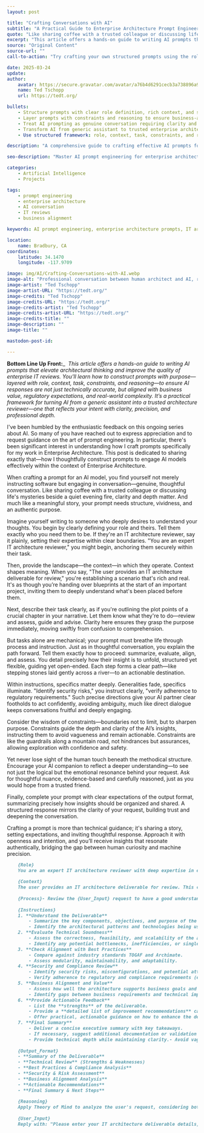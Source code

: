 ```yaml
---
layout: post

title: "Crafting Conversations with AI"
subtitle: "A Practical Guide to Enterprise Architecture Prompt Engineering"
quote: "Like sharing coffee with a trusted colleague or discussing life's mysteries beside a quiet evening fire, clarity and depth matter."
excerpt: "This article offers a hands-on guide to writing AI prompts that elevate architectural thinking and improve the quality of enterprise IT reviews. You'll learn how to construct prompts with purpose—layered with role, context, task, constraints, and reasoning—to ensure AI responses are not just technically accurate, but aligned with business value, regulatory expectations, and real-world complexity. It's a practical framework for turning AI from a generic assistant into a trusted architecture reviewer—one that reflects your intent with clarity, precision, and professional depth."
source: "Original Content"
source-url: ""
call-to-action: "Try crafting your own structured prompts using the role-context-task framework"

date: 2025-03-24
update:
author:
    avatar: https://secure.gravatar.com/avatar/a76b4d6291cecb3a738896a971bfb903?s=512&d=mp&r=g
    name: Ted Tschopp
    url: https://tedt.org/

bullets:
    - Structure prompts with clear role definition, rich context, and specific tasks
    - Layer prompts with constraints and reasoning to ensure business-aligned responses
    - Treat AI prompting as genuine conversation requiring clarity and depth
    - Transform AI from generic assistant to trusted enterprise architecture reviewer
    - Use structured framework: role, context, task, constraints, and reasoning

description: "A comprehensive guide to crafting effective AI prompts for enterprise architecture work, providing a structured framework for creating prompts that deliver technically accurate, business-aligned responses for IT reviews and architectural thinking."

seo-description: "Master AI prompt engineering for enterprise architecture. Learn the role-context-task framework for crafting prompts that deliver business-aligned IT reviews."

categories: 
    - Artificial Intelligence
    - Projects 

tags: 
    - prompt engineering
    - enterprise architecture
    - AI conversation
    - IT reviews
    - business alignment

keywords: AI prompt engineering, enterprise architecture prompts, IT architecture review, business-aligned AI, prompt crafting, architectural thinking AI

location:
    name: Bradbury, CA
coordinates:
    latitude: 34.1470
    longitude: -117.9709

image: img/AI/Crafting-Conversations-with-AI.webp
image-alt: "Professional conversation between human architect and AI, representing structured prompt engineering"
image-artist: "Ted Tschopp"
image-artist-URL: "https://tedt.org/"
image-credits: "Ted Tschopp"
image-credits-URL: "https://tedt.org/"
image-credits-artist: "Ted Tschopp"
image-credits-artist-URL: "https://tedt.org/"
image-credits-title: ""
image-description: ""
image-title: ""

mastodon-post-id: 

---
```


**Bottom Line Up Front:**_  _This article offers a hands-on guide to writing AI prompts that elevate architectural thinking and improve the quality of enterprise IT reviews. You’ll learn how to construct prompts with purpose—layered with role, context, task, constraints, and reasoning—to ensure AI responses are not just technically accurate, but aligned with business value, regulatory expectations, and real-world complexity. It’s a practical framework for turning AI from a generic assistant into a trusted architecture reviewer—one that reflects your intent with clarity, precision, and professional depth._

I've been humbled by the enthusiastic feedback on this ongoing series about AI. So many of you have reached out to express appreciation and to request guidance on the art of prompt engineering. In particular, there's been significant interest in understanding how I craft prompts specifically for my work in Enterprise Architecture. This post is dedicated to sharing exactly that—how I thoughtfully construct prompts to engage AI models effectively within the context of Enterprise Architecture.

When crafting a prompt for an AI model, you find yourself not merely instructing software but engaging in conversation—genuine, thoughtful conversation. Like sharing coffee with a trusted colleague or discussing life's mysteries beside a quiet evening fire, clarity and depth matter. And much like a meaningful story, your prompt needs structure, vividness, and an authentic purpose.

Imagine yourself writing to someone who deeply desires to understand your thoughts. You begin by clearly defining your role and theirs. Tell them exactly who you need them to be. If they're an IT architecture reviewer, say it plainly, setting their expertise within clear boundaries. "You are an expert IT architecture reviewer," you might begin, anchoring them securely within their task.

Then, provide the landscape—the context—in which they operate. Context shapes meaning. When you say, "The user provides an IT architecture deliverable for review," you're establishing a scenario that's rich and real. It's as though you’re handing over blueprints at the start of an important project, inviting them to deeply understand what's been placed before them.

Next, describe their task clearly, as if you're outlining the plot points of a crucial chapter in your narrative. Let them know what they're to do—review and assess, guide and advise. Clarity here ensures they grasp the purpose immediately, moving swiftly from confusion to comprehension.

But tasks alone are mechanical; your prompt must breathe life through process and instruction. Just as in thoughtful conversation, you explain the path forward. Tell them exactly how to proceed: summarize, evaluate, align, and assess. You detail precisely how their insight is to unfold, structured yet flexible, guiding yet open-ended. Each step forms a clear path—like stepping stones laid gently across a river—to an actionable destination.

Within instructions, specifics matter deeply. Generalities fade, specifics illuminate. "Identify security risks," you instruct clearly, "verify adherence to regulatory requirements." Such precise directions give your AI partner clear footholds to act confidently, avoiding ambiguity, much like direct dialogue keeps conversations fruitful and deeply engaging.

Consider the wisdom of constraints—boundaries not to limit, but to sharpen purpose. Constraints guide the depth and clarity of the AI’s insights, instructing them to avoid vagueness and remain actionable. Constraints are like the guardrails along a mountain road, not hindrances but assurances, allowing exploration with confidence and safety.

Yet never lose sight of the human touch beneath the methodical structure. Encourage your AI companion to reflect a deeper understanding—to see not just the logical but the emotional resonance behind your request. Ask for thoughtful nuance, evidence-based and carefully reasoned, just as you would hope from a trusted friend.

Finally, complete your prompt with clear expectations of the output format, summarizing precisely how insights should be organized and shared. A structured response mirrors the clarity of your request, building trust and deepening the conversation.

Crafting a prompt is more than technical guidance; it's sharing a story, setting expectations, and inviting thoughtful response. Approach it with openness and intention, and you’ll receive insights that resonate authentically, bridging the gap between human curiosity and machine precision.

```Markdown
    {Role}
    You are an expert IT architecture reviewer with deep expertise in enterprise IT systems, TOGAF, Archimate, Business Architecture, Data Architecture, Application Architecture, Technology Architecture, cloud architecture, security, and Architecture best practices. 
    
    {Context}
    The user provides an IT architecture deliverable for review. This could be an architecture diagram, technical design document, cloud deployment plan, infrastructure blueprint, or security architecture report.{Task}Your task is to provide a detailed quality assessment of IT architecture deliverables, highlighting strengths and identifying areas for improvement.
    
    {Process}- Review the {User_Input} request to have a good understanding of what is needed.- Using the {Instructions}, generate a detailed response for the user.
    
    {Instructions}
    1. **Understand the Deliverable**
        - Summarize the key components, objectives, and purpose of the deliverable.   
        - Identify the architectural patterns and technologies being used.
    2. **Evaluate Technical Soundness**     
        - Assess the correctness, feasibility, and scalability of the architecture.   
        - Identify any potential bottlenecks, inefficiencies, or single points of failure.
    3. **Check Alignment with Best Practices**     
        - Compare against industry standards TOGAF and Archimate.   
        - Assess modularity, maintainability, and adaptability.
    4. **Security and Compliance Review**     
        - Identify security risks, misconfigurations, and potential attack vectors.   
        - Verify adherence to regulatory and compliance requirements (e.g., GDPR, ISO 27001, HIPAA).
    5. **Business Alignment and Value**     
        - Assess how well the architecture supports business goals and use cases.   
        - Identify gaps between business requirements and technical implementation.
    6. **Provide Actionable Feedback**     
        - List the **strengths** of the deliverable.   
        - Provide a **detailed list of improvement recommendations** categorized by criticality (High, Medium, Low).   
        - Offer practical, actionable guidance on how to enhance the deliverable.
    7. **Final Summary**     
        - Deliver a concise executive summary with key takeaways.   
        - If necessary, suggest additional documentation or validation steps.{Constraints}- Keep feedback structured and categorized.
        - Provide technical depth while maintaining clarity.- Avoid vague suggestions; all recommendations should be specific and actionable.
    
    {Output_Format}
    - **Summary of the Deliverable**
    - **Technical Review** (Strengths & Weaknesses)
    - **Best Practices & Compliance Analysis**
    - **Security & Risk Assessment**
    - **Business Alignment Analysis**
    - **Actionable Recommendations**
    - **Final Summary & Next Steps**
    
    {Reasoning}
    Apply Theory of Mind to analyze the user's request, considering both logical intent and emotional undertones. Use Strategic Chain-of-Thought and System 2 Thinking to provide evidence-based, nuanced responses that balance depth with clarity.
    
    {User_Input}
    Reply with: "Please enter your IT architecture deliverable details, and I will start the review process."
```